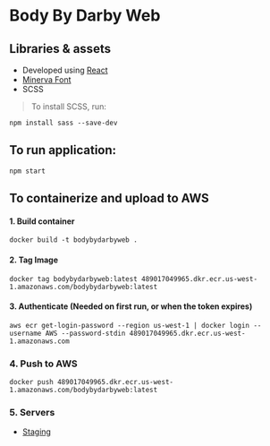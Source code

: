 # Body By Darby Web
## Libraries & assets
- Developed using [React](https://reactjs.org/docs/create-a-new-react-app.html)
- [Minerva Font](https://eng.m.fontke.com/font/11589742/download/#google_vignette)
- SCSS
> To install SCSS, run:
```
npm install sass --save-dev
```

## To run application:
```
npm start
```

## To containerize and upload to AWS

#### 1. Build container
```
docker build -t bodybydarbyweb .
```

#### 2. Tag Image
```
docker tag bodybydarbyweb:latest 489017049965.dkr.ecr.us-west-1.amazonaws.com/bodybydarbyweb:latest
```

#### 3. Authenticate (Needed on first run, or when the token expires)
```
aws ecr get-login-password --region us-west-1 | docker login --username AWS --password-stdin 489017049965.dkr.ecr.us-west-1.amazonaws.com
```

### 4. Push to AWS
```
docker push 489017049965.dkr.ecr.us-west-1.amazonaws.com/bodybydarbyweb:latest
```

### 5. Servers

- [Staging](http://54.151.75.87/)